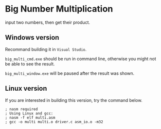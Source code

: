 # Big Number Multiplication

input two numbers, then get their product.

## Windows version

Recommand building it in `Visual Studio`.

`big_multi_cmd.exe` should be run in command line, otherwise you might not be able to see the result.

`big_multi_window.exe` will be paused after the result was shown. 

## Linux version

If you are interested in building this version, try the command below.

```
; nasm required
; Using Linux and gcc:
; nasm -f elf multi.asm
; gcc -o multi multi.o driver.c asm_io.o -m32
```

